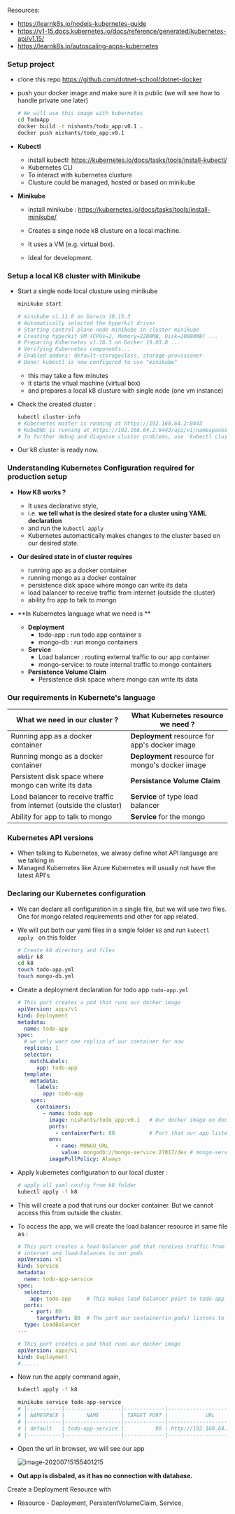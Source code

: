 Resources: 

-  https://learnk8s.io/nodejs-kubernetes-guide
- https://v1-15.docs.kubernetes.io/docs/reference/generated/kubernetes-api/v1.15/
- https://learnk8s.io/autoscaling-apps-kubernetes



### Setup project

- clone this repo  https://github.com/dotnet-school/dotnet-docker

- push your docker image and make sure it is public (we will see how to handle private one later)

  ```bash
  # We will use this image with kubernetes
  cd TodoApp
  docker build -t nishants/todo_app:v0.1 .
  docker push nishants/todo_app:v0.1
  ```

  

- **Kubectl**
  
  - install kubectl: https://kubernetes.io/docs/tasks/tools/install-kubectl/
  - Kubernetes CLI
  - To interact with kubernetes clusture
  - Clusture could be managed, hosted or based on minikube
- **Minikube** 

  - install minikube : https://kubernetes.io/docs/tasks/tools/install-minikube/

  - Creates a singe node k8 clusture on a local machine.

  - It uses a VM (e.g. virtual box). 

  - Ideal for development.

    

### Setup a local K8 cluster with Minikube

- Start a single node local clusture using minikube

  ```bash
  minikube start
  
  # minikube v1.11.0 on Darwin 10.15.3
  # Automatically selected the hyperkit driver
  # Starting control plane node minikube in cluster minikube
  # Creating hyperkit VM (CPUs=2, Memory=2200MB, Disk=20000MB) ...
  # Preparing Kubernetes v1.18.3 on Docker 19.03.8 ...
  # Verifying Kubernetes components...
  # Enabled addons: default-storageclass, storage-provisioner
  # Done! kubectl is now configured to use "minikube"
  ```

  - this may take a few minutes 
  - it starts the vitual machine (virtual box)
  - and prepares a local k8 clusture with single node (one vm instance)

- Check the created cluster : 

  ```bash
  kubectl cluster-info
  # Kubernetes master is running at https://192.168.64.2:8443
  # KubeDNS is running at https://192.168.64.2:8443/api/v1/namespaces/kube-system/services/kube-dns:dns/proxy
  # To further debug and diagnose cluster problems, use 'kubectl cluster-info dump'.
  ```

- Our k8 cluster is ready now.



### Understanding Kubernetes Configuration required for production setup

- **How K8 works ?**
  - It uses declarative style,
  - i.e. **we tell what is the desired state for a cluster using YAML declaration**
  - and run the `kubectl apply`
  - Kubernetes automactically makes changes to the cluster based on our desired state.

- **Our desired state in of cluster requires**
  - running app as a docker container
  - running mongo as a docker container
  - persistence disk space where mongo can write its data
  - load balancer to receive traffic from internet (outside the cluster)
  - ability fro app to talk to mongo 
- **In Kubernetes language what we need is ** 
  - **Deployment**
    - todo-app : run todo app container s
    - mongo-db : run mongo containers
  - **Service**
    - Load balancer : routing external traffic to our app container
    - mongo-service: to route internal traffic to mongo containers
  - **Persistence Volume Claim**
    - Persistence disk space where mongo can write its data



### Our requirements in Kubernete's language

| What we need in our cluster ?                                | What Kubernetes resource we need ?               |
| ------------------------------------------------------------ | ------------------------------------------------ |
| Running app as a docker container                            | **Deployment** resource for app's docker image   |
| Running mongo as a docker container                          | **Deployment** resource for mongo's docker image |
| Persistent disk space where mongo can write its data         | **Persistance Volume Claim**                     |
| Load balancer to receive traffic from internet (outside the cluster) | **Service** of type load balancer                |
| Ability for app to talk to mongo                             | **Service** for the mongo                        |



### Kubernetes API versions

- When talking to Kubernetes, we alwasy define what API language are we talking in
- Managed Kubernetes like Azure Kubernetes will usually not have the latest API's





### Declaring our Kubernetes configuration

- We can declare all configuration in a single file, but we will use two files. One for mongo related requirements and other for app related.

- We will put both our yaml files in a single folder `k8` and run `kubectl apply ` on this folder

  ```bash
  # Create k8 directory and files
  mkdir k8
  cd k8
  touch todo-app.yml
  touch mongo-db.yml
  ```

- Create a deployment declaration for todo app `todo-app.yml`

  ```yaml
  # This part creates a pod that runs our docker image
  apiVersion: apps/v1
  kind: Deployment
  metadata:
    name: todo-app
  spec:
    # we only want one replica of our container for now
    replicas: 1  
    selector:
      matchLabels:
        app: todo-app
    template:
      metadata:
        labels:
          app: todo-app
      spec:
        containers:
          - name: todo-app
            image: nishants/todo_app:v0.1   # Our docker image on docker hub
            ports:
              - containerPort: 80           # Port that our app listens to
            env:
              - name: MONGO_URL
                value: mongodb://mongo-service:27017/dev # mongo-service that exposes mongo db to us
            imagePullPolicy: Always
  ```

- Apply kubernetes configuration to our local cluster : 

  ```bash
  # apply all yaml config from k8 folder
  kubectl apply -f k8
  ```

- This will create a pod that runs our docker container. But we cannot access this from outside the cluster.



- To access the app, we will create the load balancer resource in same file as : 

  ```yaml
  # This part creates a load balancer pod that receives traffic from
  # internet and load-balances to our pods
  apiVersion: v1
  kind: Service
  metadata:
    name: todo-app-service
  spec:
    selector:
      app: todo-app     # This makes load balancer point to todo-app deployment
    ports:
      - port: 80        
        targetPort: 80  # The port our container(in pods) listens to
    type: LoadBalancer
  ---
  
  # This part creates a pod that runs our docker image
  apiVersion: apps/v1
  kind: Deployment
  #......
  ```

  

- Now run the apply command again, 

  ```bash
  kubectl apply -f k8
  
  minikube service todo-app-service 
  # |-----------|------------------|-------------|---------------------------|
  # | NAMESPACE |       NAME       | TARGET PORT |            URL            |
  # |-----------|------------------|-------------|---------------------------|
  # | default   | todo-app-service |          80 | http://192.168.64.5:31019 |
  # |-----------|------------------|-------------|---------------------------|
  ```

  

- Open the url in browser, we will see our app 

  ![image-20200715155401215](/Users/dawn/Documents/projects/dotnet-school/dotnet-k8/docs/images/disabled-app.png)

- **Out app is disbaled, as it has no connection with database.** 





Create a Deployment Resource with 

- Resource - Deployment, PersistentVolumeClaim, Service, 

